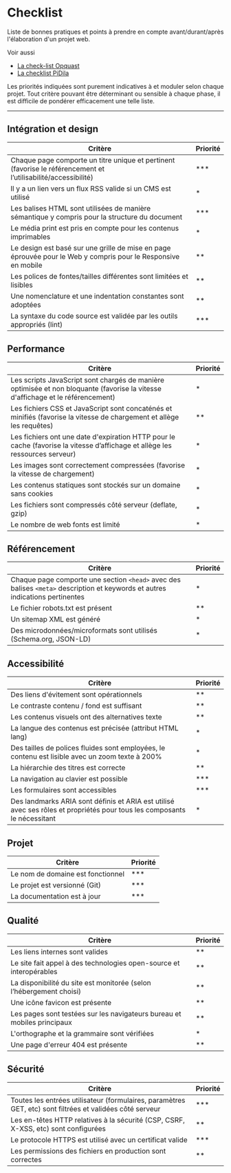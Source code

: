 
# Checklist

Liste de bonnes pratiques et points à prendre en compte avant/durant/après l'élaboration d'un projet web.

Voir aussi 

- [La check-list Opquast](https://checklists.opquast.com/fr/assurance-qualite-web/)
- [La checklist PiDila](https://design.numerique.gouv.fr/outils/checklist-pidila/)

Les priorités indiquées sont purement indicatives à et moduler selon chaque projet. Tout critère pouvant être déterminant ou sensible à chaque phase, il est difficile de pondérer efficacement une telle liste.

___

## Intégration et design

| Critère | Priorité |
| ------------- | ------------- |
| Chaque page comporte un titre unique et pertinent (favorise le référencement et l’utilisabilité/accessibilité) | *** |
| Il y a un lien vers un flux RSS valide si un CMS est utilisé | * |
| Les balises HTML sont utilisées de manière sémantique y compris pour la structure du document | *** |
| Le média print est pris en compte pour les contenus imprimables | * |
| Le design est basé sur une grille de mise en page éprouvée pour le Web y compris pour le Responsive en mobile | ** |
| Les polices de fontes/tailles différentes sont limitées et lisibles | ** |
| Une nomenclature et une indentation constantes sont adoptées | ** |
| La syntaxe du code source est validée par les outils appropriés (lint) | *** |

## Performance

| Critère | Priorité |
| ------------- | ------------- |
| Les scripts JavaScript sont chargés de manière optimisée et non bloquante (favorise la vitesse d'affichage et le référencement) | * |
| Les fichiers CSS et JavaScript sont concaténés et minifiés (favorise la vitesse de chargement et allège les requêtes) | ** |
| Les fichiers ont une date d'expiration HTTP pour le cache (favorise la vitesse d’affichage et allège les ressources serveur) | * |
| Les images sont correctement compressées (favorise la vitesse de chargement) | * |
| Les contenus statiques sont stockés sur un domaine sans cookies | * |
| Les fichiers sont compressés côté serveur (deflate, gzip) | * |
| Le nombre de web fonts est limité | * |

## Référencement

| Critère | Priorité |
| ------------- | ------------- |
| Chaque page comporte une section `<head>` avec des balises `<meta>` description et keywords et autres indications pertinentes | * |
| Le fichier robots.txt est présent | ** |
| Un sitemap XML est généré | * |
| Des microdonnées/microformats sont utilisés (Schema.org, JSON-LD) | * |

## Accessibilité

| Critère | Priorité |
| ------------- | ------------- |
| Des liens d'évitement sont opérationnels | ** |
| Le contraste contenu / fond est suffisant | ** |
| Les contenus visuels ont des alternatives texte | ** |
| La langue des contenus est précisée (attribut HTML lang) | * |
| Des tailles de polices fluides sont employées, le contenu est lisible avec un zoom texte à 200% | * |
| La hiérarchie des titres est correcte | ** |
| La navigation au clavier est possible | *** |
| Les formulaires sont accessibles | *** |
| Des landmarks ARIA sont définis et ARIA est utilisé avec ses rôles et propriétés pour tous les composants le nécessitant | * |

## Projet

| Critère | Priorité |
| ------------- | ------------- |
| Le nom de domaine est fonctionnel | *** |
| Le projet est versionné (Git) | *** |
| La documentation est à jour | *** |

## Qualité

| Critère | Priorité |
| ------------- | ------------- |
| Les liens internes sont valides | ** |
| Le site fait appel à des technologies open-source et interopérables | ** |
| La disponibilité du site est monitorée (selon l’hébergement choisi) | ** |
| Une icône favicon est présente | ** |
| Les pages sont testées sur les navigateurs bureau et mobiles principaux | ** |
| L'orthographe et la grammaire sont vérifiées | * |
| Une page d'erreur 404 est présente | ** |

## Sécurité

| Critère | Priorité |
| ------------- | ------------- |
| Toutes les entrées utilisateur (formulaires, paramètres GET, etc) sont filtrées et validées côté serveur | *** |
| Les en-têtes HTTP relatives à la sécurité (CSP, CSRF, X-XSS, etc) sont configurées | ** |
| Le protocole HTTPS est utilisé avec un certificat valide | *** |
| Les permissions des fichiers en production sont correctes | ** |
